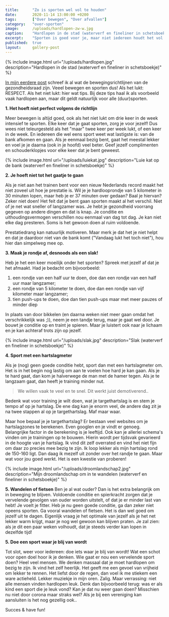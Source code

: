 ```yaml
---
title:      "Zo is sporten wel vol te houden"
date:       2020-11-14 13:00:00 +0200
tags:       ["Over bewegen", "Over afvallen"]
category:   "over-sporten"
image:      /uploads/hardlopen-zw-w.jpg
caption:    "Hardlopen in de stad (waterverf en fineliner in schetsboekje)"
excerpt:    "Sporten is goed voor je, maar niet iedereen houdt het vol. Het is een van die dingen die we ons voornemen, een paar weken doen en daarna weer laten versloffen. Mijn gouden regel om het wel vol te houden: luister goed naar je lijf. Hoe dan? Hier een paar tips."
published:  true
layout:     gallery-post
---
```


{% include image.html url="/uploads/hardlopen.jpg" description="Hardlopen in de stad (waterverf en fineliner in schetsboekje)" %}

[In mijn eerdere post](/over-bewegen/2020/10/21/meer-bewegen.html) schreef ik al wat de bewegingsrichtlijnen van de gezondheidsraad zijn. Veeel bewegen en sporten dus! Als het lukt: RESPECT. Als het niet lukt: hier wat tips. Bij deze tips haal ik als voorbeeld vaak hardlopen aan, maar dit geldt natuurlijk voor alle (duur)sporten.

**1. Het hoeft niet perfect volgens de richtlijn**

Meer bewegen is altijd goed, ook als het niet lukt om drie keer in de week intensief te sporten. Elke keer dat je gaat sporten, zorg je voor jezelf! Dus wees niet teleurgesteld als het "maar" twee keer per week lukt, of een keer in de week. En iedereen die wel eens sport weet wat lastigste is: van de bank afkomen en gaan. Als je eenmaal bezig bent, gaat het meestal lekker en voel je je daarna (ook in je hoofd) veel beter. Geef jezelf complimenten en schouderklopjes voor elke keer dat je bent geweest. 

{% include image.html url="/uploads/luiekat.jpg" description="Luie kat op de bank (waterverf en fineliner in schetsboekje)" %}

**2. Je hoeft niet tot het gaatje te gaan**

Als je niet aan het trainen bent voor een nieuw Nederlands record maakt het niet zoveel uit hoe je prestatie is. Wil je je hardlooprondje van 5 kilometer in 30 minuten lopen, maar heb je er 37 minuten over gedaan? Baal je hiervan? Zeker niet doen! Het feit dat je bent gaan sporten maakt al het verschil. Niet of je net wat sneller of langzamer was. Je hebt je gezondheid voorrang gegeven op andere dingen en dat is knap. Je conditie en uithoudingsvermogen verschillen nou eenmaal van dag tot dag. Je kan niet elke dag presteren. Soms is het gewoon doen al ruim voldoende. 

Prestatiedrang kan natuurlijk motiveren. Maar merk je dat het je niet helpt en dat je daardoor niet van de bank komt ("Vandaag lukt het toch niet"), hou hier dan simpelweg mee op. 

**3. Maak je rondje af, desnoods als een slak!**

Heb je het een keer moeilijk onder het sporten? Spreek met jezelf af dat je het afmaakt. Had je bedacht om bijvoorbeeld:

1. een rondje van een half uur te doen, doe dan een rondje van een half uur maar langzamer;
2. een rondje van 5 kilometer te doen, doe dan een rondje van vijf kilometer maar langzamer;
3. tien push-ups te doen, doe dan tien push-ups maar met meer pauzes of minder diep

In plaats van door bikkelen (en daarna weken niet meer gaan omdat het verschrikkelijk was ;)), neem je een tandje terug, maar je gaat wel door. Je bouwt je conditie op en traint je spieren. Maar je luistert ook naar je lichaam en je kan achteraf trots zijn op jezelf.

{% include image.html url="/uploads/slak.jpg" description="Slak (waterverf en fineliner in schetsboekje)" %}

**4. Sport met een hartslagmeter**

Als je (nog) geen goede conditie hebt, sport dan met een hartslagmeter om. Het is in het begin nog lastig om aan te voelen hoe hard je kan gaan. Als je te hard gaat, dan kom je halverwege de man met de hamer tegen. Als je te langzaam gaat, dan heeft je training minder nut. 

> We willen vaak te veel en te snel. Dit werkt juist demotiverend..

Bedenk wat voor training je wilt doen, wat je targethartslag is en stem je tempo af op je hartslag. De ene dag kan je enorm veel, de andere dag zit je na twee stappen al op je targethartslag. Maf maar waar. 

Maar hoe bepaal je je targethartslag? Er bestaan veel websites om je hartslagzones te berekenen. Even googlen en je vindt er genoeg. Belangrijke factor in de berekening is je leeftijd. Ook kan je allerlei schema's vinden om je trainingen op te bouwen. Hierin wordt per tijdsvak gevarieerd in de hoogte van je hartslag. Ik vind dit zelf overrated en vind het niet fijn om daar zo precies mee bezig te zijn. Ik loop lekker als mijn hartslag rond de 150-160 ligt. Dan daag ik mezelf uit zonder over het randje te gaan. Maar wat voor jou goed werkt. Het is een kwestie van proberen!

{% include image.html url="/uploads/droomlandschap2.jpg" description="Mijn droomlandschap om in te wandelen (waterverf en fineliner in schetsboekje)" %}

**5. Wandelen of fietsen**
Ben je al wat ouder? Dan is het extra belangrijk om in beweging te blijven. Voldoende conditie en spierkracht zorgen dat je vervelende gevolgen van ouder worden uitstelt, of dat je er minder last van hebt! Je voelt je fitter. Heb je nu geen goede conditie, ga dan zeker niet opeens sporten. Ga vooral wandelen of fietsen. Het is dan wel goed om jezelf uit te dagen. Eigenlijk vraag je het optimale van jezelf als je het net lekker warm krijgt, maar je nog wel gewoon kan blijven praten. Je zal zien: als je dit een paar weken volhoudt, dat je steeds verder kan lopen in dezelfde tijd!

**5. Doe een sport waar je blij van wordt**

Tot slot, weer voor iedereen: doe iets waar je blij van wordt! Wat een schot voor open doel hoor ik je denken. Wie gaat er nou een vervelende sport doen? Heel veel mensen. We denken massaal dat je moet hardlopen om bezig te zijn. Ik vind het zelf heerlijk. Het geeft me een gevoel van vrijheid om lekker te rennen. Het liefst door de regen, dan voel ik me stiekem een ware actieheld. Lekker muziekje in mijn oren. Zalig. Maar verrassing: niet alle mensen vinden hardlopen leuk. Denk dan bijvoorbeeld terug: was er als kind een sport die je leuk vond? Kan je dat nu weer gaan doen? Misschien nu niet door corona maar  straks wel? Als je bij een vereniging kan aansluiten is het nog gezellig ook..

Succes & have fun!
